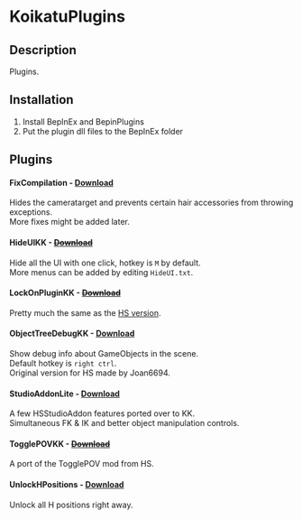# KoikatuPlugins

## Description
Plugins.

## Installation
1. Install BepInEx and BepinPlugins
2. Put the plugin dll files to the BepInEx folder

## Plugins

#### FixCompilation - [Download](https://github.com/Keelhauled/KoikatuPlugins/releases/download/first/FixCompilation.v1.0.0.zip)
Hides the cameratarget and prevents certain hair accessories from throwing exceptions.  
More fixes might be added later.

#### HideUIKK - [~~Download~~](https://github.com/Keelhauled/KoikatuPlugins/releases/download/first/HideUIKK.v1.0.0.zip)
Hide all the UI with one click, hotkey is `M` by default.  
More menus can be added by editing `HideUI.txt`.

#### LockOnPluginKK - [~~Download~~](https://github.com/Keelhauled/KoikatuPlugins/releases/download/first/LockOnPluginKK.v1.0.0.zip)
Pretty much the same as the [HS version](https://keelhauled.github.io/LockOnPlugin/).

#### ObjectTreeDebugKK - [Download](https://github.com/Keelhauled/KoikatuPlugins/releases/download/first/ObjectTreeDebugKK.v1.0.0.zip)
Show debug info about GameObjects in the scene.  
Default hotkey is `right ctrl`.  
Original version for HS made by Joan6694.

#### StudioAddonLite - [Download](https://github.com/Keelhauled/KoikatuPlugins/releases/download/first/StudioAddonLite.v1.0.0.zip)
A few HSStudioAddon features ported over to KK.  
Simultaneous FK & IK and better object manipulation controls.

#### TogglePOVKK - [~~Download~~](https://github.com/Keelhauled/KoikatuPlugins/releases/download/first/TogglePOVKK.v1.0.0.zip)
A port of the TogglePOV mod from HS.

#### UnlockHPositions - [Download](https://github.com/Keelhauled/KoikatuPlugins/releases/download/first/UnlockHPositions.v1.0.0.zip)
Unlock all H positions right away.
